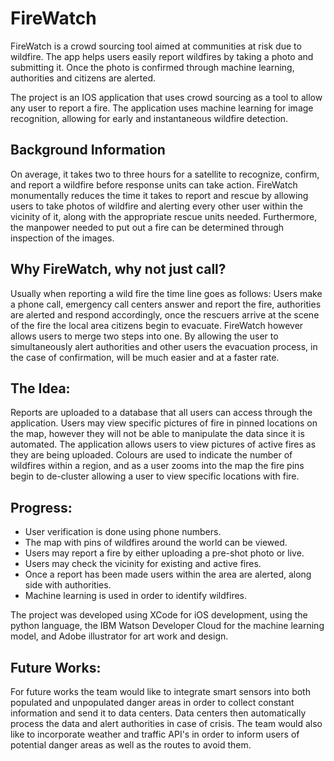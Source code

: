 # FireWatch

FireWatch is a crowd sourcing tool aimed at communities at risk due to wildfire. The app helps users easily report wildfires by taking a photo and submitting it. Once the photo is confirmed through machine learning, authorities and citizens are alerted.

The project is an IOS application that uses crowd sourcing as a tool to allow any user to report a fire. The application uses machine learning for image recognition, allowing for early and instantaneous wildfire detection.

## Background Information

On average, it takes two to three hours for a satellite to recognize, confirm, and report a wildfire before response units can take action. FireWatch monumentally reduces the time it takes to report and rescue by allowing users to take photos of wildfire and alerting every other user within the vicinity of it, along with the appropriate rescue units needed. Furthermore, the manpower needed to put out a fire can be determined through inspection of the images.

## Why FireWatch, why not just call?

Usually when reporting a wild fire the time line goes as follows: Users make a phone call, emergency call centers answer and report the fire, authorities are alerted and respond accordingly, once the rescuers arrive at the scene of the fire the local area citizens begin to evacuate.
FireWatch however allows users to merge two steps into one. By allowing the user to simultaneously alert authorities and other users the evacuation process, in the case of confirmation, will be much easier and at a faster rate.

## The Idea:

Reports are uploaded to a database that all users can access through the application. Users may view specific pictures of fire in pinned locations on the map, however they will not be able to manipulate the data since it is automated. The application allows users to view pictures of active fires as they are being uploaded. Colours are used to indicate the number of wildfires within a region, and as a user zooms into the map the fire pins begin to de-cluster allowing a user to view specific locations with fire.

## Progress:

- User verification is done using phone numbers.
- The map with pins of wildfires around the world can be viewed.
- Users may report a fire by either uploading a pre-shot photo or live.
- Users may check the vicinity for existing and active fires.
- Once a report has been made users within the area are alerted, along side with authorities.
- Machine learning is used in order to identify wildfires.

The project was developed using XCode for iOS development, using the python language, the IBM Watson Developer Cloud for the machine learning model, and Adobe illustrator for art work and design.

## Future Works:

For future works the team would like to integrate smart sensors into both populated and unpopulated danger areas in order to collect constant information and send it to data centers. Data centers then automatically process the data and alert authorities in case of crisis. The team would also like to incorporate weather and traffic API's in order to inform users of potential danger areas as well as the routes to avoid them.
